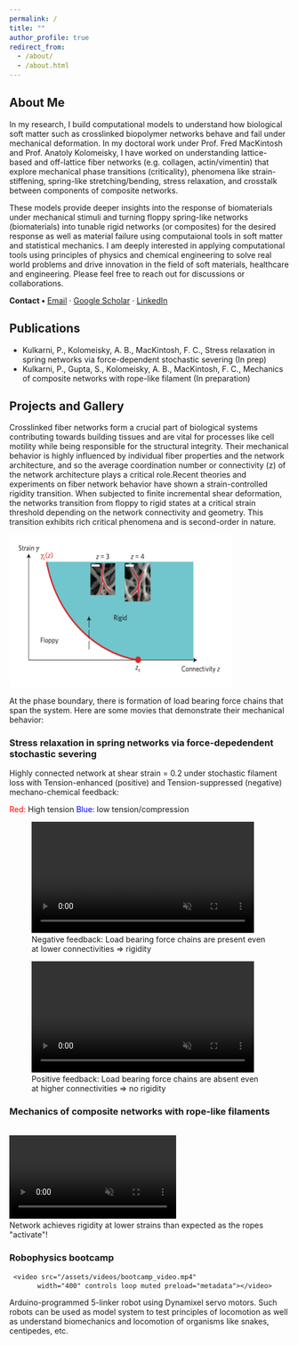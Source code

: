 ```yaml
---
permalink: /
title: ""
author_profile: true
redirect_from: 
  - /about/
  - /about.html
---
```


<!-- ---
layout: home            # keep the home layout
title: "Prathamesh Kulkarni"
permalink: /
--- -->

<!-- ===== HERO / NAME ===== -->
<!-- <div class="text-center my-4">
  <h1 style="font-size:3rem; font-weight:700;">Prathamesh Kulkarni</h1>
  <p style="font-size:1.25rem;">Computational Soft-Matter • PhD @ Rice University</p>
</div> -->

<!-- ===== ABOUT ===== -->
<div class="row align-items-center my-5">
  <div class="col-md-7">
    <h2>About&nbsp;Me</h2>
    <p>
    In my research, I build computational models to understand how biological soft matter such as crosslinked biopolymer networks behave and fail under mechanical deformation. In my doctoral work under Prof. Fred MacKintosh and Prof. Anatoly Kolomeisky, I have worked on understanding lattice-based and off-lattice fiber networks (e.g. collagen,
actin/vimentin) that explore mechanical phase transitions (criticality), phenomena like strain-stiffening, spring-like stretching/bending, stress relaxation, and crosstalk between components of composite networks. 
     </p>
     <p>
These models provide deeper insights into the response of biomaterials under mechanical stimuli and turning floppy spring-like networks (biomaterials) into tunable rigid networks (or composites) for the desired response as well as material failure using computaional tools in soft matter and statistical mechanics. 
I am deeply interested in applying computational tools using principles of physics and chemical engineering to solve real world problems and drive innovation in the field of soft materials, healthcare and engineering. Please feel free to reach out for discussions or collaborations.
</p>
    <p>
      <strong>Contact&nbsp;•</strong>
      <a href="mailto:prathamesh.kulkarni@rice.edu">Email</a> ·
      <a href="https://scholar.google.com/citations?hl=en&user=AB1YjFIAAAAJ">Google Scholar</a> ·
      <a href="www.linkedin.com/in/prathamesh-kulkarni-944a8b111">LinkedIn</a>
    </p>
  </div>

  <div class="col-md-5 text-center">
    <!-- <img src="/assets/images/lattice.png" class="img-fluid rounded" -->
         <!-- alt="Lattice simulation snapshot"> -->
  </div>
</div>



<!-- Duplicate ↑ block for more projects -->
<div>
<!-- ===== PUBLICATIONS ===== -->
<h2 id="publications" class="mt-5">Publications</h2>
<ul>
<li> Kulkarni, P., Kolomeisky, A. B., MacKintosh, F. C., Stress relaxation in spring networks via force-dependent stochastic
severing (In prep) </li>
<li> Kulkarni, P., Gupta, S., Kolomeisky, A. B., MacKintosh, F. C., Mechanics of composite networks with rope-like
filament (In preparation) </li>
</ul>
</div>


<!-- ===== PROJECTS ===== -->
<h2 id="projects" class="mt-5">Projects and Gallery</h2>

<p> Crosslinked fiber networks form a crucial part of biological systems contributing towards building tissues and are vital for processes like cell motility while being responsible for the structural
integrity. Their mechanical behavior is highly influenced by individual fiber properties and the network architecture, and so the average coordination number or connectivity (z) of the network architecture plays a critical role.Recent theories and experiments on fiber
network behavior have shown a strain-controlled rigidity transition. When subjected to finite incremental shear deformation, the networks transition from floppy to rigid
states at a critical strain threshold depending on the network connectivity and geometry. This transition exhibits rich critical phenomena and is second-order in nature. 
</p>

<!-- <div><img class="bg-white p-3 text-center my-3" src="/images/phasediagramschematic.png" class="img-fluid rounded" alt="phasediagramschematic" width="300"> -->
<!-- </div> -->
<div class="bg-white p-3 text-center my-3">
  <img src="/images/phasediagram_background2.png"
       class="img-fluid rounded"
       alt="phase‑diagram schematic"
       width="400">
</div>

<p>At the phase boundary, there is formation of load bearing force chains that span the system. Here are some movies that demonstrate their mechanical behavior:</p>

  <h3>Stress relaxation in spring networks via force-depedendent stochastic severing</h3>

<p> Highly connected network at shear strain = 0.2 under stochastic filament loss with Tension-enhanced (positive)  and Tension-suppressed (negative) mechano-chemical feedback:</p>
<p> <span style="color: red;">Red:</span>  High tension <span style="color:blue;">Blue:</span>  low tension/compression </p>
<!-- poster="/files/DoubleNetwork_zoomed.png" -->
<!-- Project 1 -->
<!-- ===== side‑by‑side video pair ===== -->
<!--
<div class="row my-4">

  
  <div class="col-12 col-md-6 text-center">
    <figure class="figure">
      <video src="/assets/videos/output_-50_new_u2.mp4"
             class="img-fluid"
             controls loop muted preload="metadata" width="300"></video>
      <figcaption class="figure-caption">
        Negative feedback: force chains persist → rigidity
      </figcaption>
    </figure>
  </div>

  
  <div class="col-12 col-md-6 text-center">
    <figure class="figure">
      <video src="/assets/videos/output_50_new_u2.mp4"
             class="img-fluid"
             controls loop muted preload="metadata" width="300"></video>
      <figcaption class="figure-caption">
        Positive feedback: chains lost → no rigidity
      </figcaption>
    </figure>
  </div>

</div>
-->
<div class="row my-4">
  <div class="col-12 col-md-6 text-center">
    <figure class="figure">
    <video src="/assets/videos/output_-50_new_u2.mp4"
           width="400" controls loop muted preload="metadata"></video>
       <figcaption class="figure-caption">
         Negative feedback: Load bearing force chains are present even at lower connectivities => rigidity 
        <!-- Z=4.0&nbsp;&nbsp;·&nbsp;&nbsp;γ = 0.2 -->
       </figcaption>       
          </figure>
          
  </div>

  <!-- <div> -->
  <div class="col-md-4 text-center">
    <figure class="figure">
    <video src="/assets/videos/output_50_new_u2.mp4"
           width="400" controls loop muted preload="metadata"></video>
       <figcaption class="figure-caption">
        Positive feedback: Load bearing force chains are absent even at higher connectivities => no rigidity 
        <!-- Z=4.0&nbsp;&nbsp;·&nbsp;&nbsp;γ = 0.2 -->
       </figcaption>       
          </figure> 
  </div>
</div>
<!-- </div> -->

  <h3>Mechanics of composite networks with rope-like filaments</h3>
<div class="row my-4">
  
  <div class="col-md-4">

<img src="/files/DoubleNetwork_zoomed.png" class="img-fluid rounded" alt="Double Network snapshot" width="00">
  </div>
  <div class="col-md-4">
        <video src="/assets/videos/output_video_sample1000.mp4"
           width="300" controls loop muted preload="metadata"></video>
    <!-- <img src="/files/DoubleNetwork_zoomed.png" class="img-fluid rounded" alt="Double Network snapshot" width="300"> -->
         <figcaption class="figure-caption">
        Network achieves rigidity at lower strains than expected as the ropes "activate"!
        <!-- Z=4.0&nbsp;&nbsp;·&nbsp;&nbsp;γ = 0.2 -->
       </figcaption>       
  </div>


  <div class="col-md-4">
    <h3>Robophysics bootcamp</h3>

     <video src="/assets/videos/bootcamp_video.mp4"
           width="400" controls loop muted preload="metadata"></video>

  </div>
      <p>
    Arduino-programmed 5-linker robot using Dynamixel servo motors. Such robots can be used as model system to test principles of locomotion as well as understand biomechanics and locomotion of organisms like snakes, centipedes, etc. 
    </p>
</div>
<!-- </div> -->

<!--  START: side‑by‑side video comparison  -->
<!-- <div class="row">
  <div class="col-md-4"> <video src="/assets/videos/output_-50_new_u2.mp4"
           width="300" controls loop muted preload="metadata"></video></div>
  <div class="col-md-4"> <video src="/assets/videos/output_50_new_u2.mp4"
           width="300" controls loop muted preload="metadata"></video></div>
</div> -->